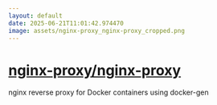 ```yaml
---
layout: default
date: 2025-06-21T11:01:42.974470
image: assets/nginx-proxy_nginx-proxy_cropped.png
---
```


# [nginx-proxy/nginx-proxy](https://github.com/nginx-proxy/nginx-proxy)

nginx reverse proxy for Docker containers using docker-gen
